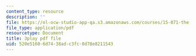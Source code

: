 ```yaml
---
content_type: resource
description: ''
file: https://ol-ocw-studio-app-qa.s3.amazonaws.com/courses/15-071-the-analytics-edge-spring-2017/520e51606d7438adc3fc0d78e8211543_CaLv-IWX5vo.pdf
file_type: application/pdf
resourcetype: Document
title: 3play pdf file
uid: 520e5160-6d74-38ad-c3fc-0d78e8211543
---
```

